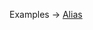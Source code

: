 <p class="ExampleLinks">Examples <span class="ExampleLinksTitleSeparator">-></span> <a href="../../examples/generated/alias">Alias</a></p>
